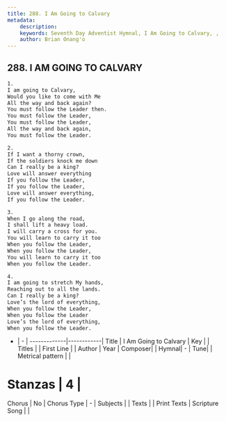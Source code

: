 ```yaml
---
title: 288. I Am Going to Calvary
metadata:
    description: 
    keywords: Seventh Day Adventist Hymnal, I Am Going to Calvary, , 
    author: Brian Onang'o
---
```



## 288. I AM GOING TO CALVARY

```txt
1.
I am going to Calvary,
Would you like to come with Me
All the way and back again?
You must follow the Leader then.
You must follow the Leader,
You must follow the Leader,
All the way and back again,
You must follow the Leader.

2.
If I want a thorny crown,
If the soldiers knock me down
Can I really be a king?
Love will answer everything
If you follow the Leader,
If you follow the Leader,
Love will answer everything,
If you follow the Leader.

3.
When I go along the road,
I shall lift a heavy load.
I will carry a cross for you.
You will learn to carry it too
When you follow the Leader,
When you follow the Leader,
You will learn to carry it too
When you follow the Leader.

4.
I am going to stretch My hands,
Reaching out to all the lands.
Can I really be a king?
Love’s the lord of everything,
When you follow the Leader,
When you follow the Leader
Love’s the lord of everything,
When you follow the Leader.
```

- |   -  |
-------------|------------|
Title | I Am Going to Calvary |
Key |  |
Titles |  |
First Line |  |
Author | 
Year | 
Composer|  |
Hymnal|  - |
Tune|  |
Metrical pattern | |
# Stanzas | 4 |
Chorus | No |
Chorus Type | - |
Subjects |  |
Texts |  |
Print Texts | 
Scripture Song |  |
  
